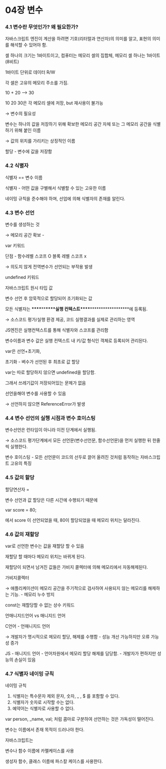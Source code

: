 # 04장 변수

### 4.1 변수란 무엇인가? 왜 필요한가?

자바스크립트 엔진이 계산을 하려면 기호(리터럴과 연산자)의 의미를 알고, 표현의 의미를 해석할 수 있어야 함.

셀 하나의 크기는 1바이트이고, 컴퓨터는 메모리 셀의 집합체, 메모리 셀 하나는 1바이트(8비트)

1바이트 단위로 데이터 R/W

각 셀은 고유의 메모리 주소를 가짐.

10 + 20 —> 30

10 20 30은 각 메모리 셀에 저장, but 재사용이 불가능

→ 변수의 필요성

변수는 하나의 값을 저장하기 위해 확보한 메모리 공간 자체 또는 그 메모리 공간을 식별하기 위해 붙인 이름

→ 값의 위치를 가리키는 상징적인 이름

할당 - 변수에 값을 저장함

### 4.2 식별자

식별자 == 변수 이름

식별자 - 어떤 값을 구별해서 식별할 수 있는 고유한 이름

네이밍 규칙을 준수해야 하며, 선업에 의해 식별자의 존재를 알린다.

### 4.3 변수 선언

변수를 생성하는 것

→ 메모리 공간 확보 -

var 키워드

단점 - 함수레벨 스코프 O 블록 레벨 스코프 x

→ 의도치 않게 전역변수가 선언되는 부작용 발생

undefined 키워드

자바스크립트 원시 타입 값

변수 선언 후 암묵적으로 할당되어 초기화되는 값

모든 식별자는 ******\*\*\*\*******\*\*******\*\*\*\*******실행 컨텍스트******\*\*\*\*******\*\*******\*\*\*\*******에 등록됨.

→ 소스코드 평가/실행 환경 제공, 코드 실행결과를 실제로 관리하는 영역

JS엔진은 실행컨텍스트를 통해 식별자와 스코프를 관리함

변수이름과 변수 값은 실행 컨텍스트 내 키/값 형식인 객체로 등록되어 관리된다.

var은 선언+초기화,

초기화 - 벼수가 선언된 후 최초로 값 할당

var는 따로 할당하지 않으면 undefined을 할당함.

그래서 쓰레기값이 저장되어있는 문제가 없음

선언을해야 변수를 사용할 수 있음

→ 선언하지 않으면 ReferenceError가 발생

### 4.4 변수 선언의 실행 시점과 변수 호이스팅

변수선언은 런타임이 아니라 이전 단계에서 실행됨.

→ 소스코드 평가단계에서 모든 선언문(변수선언문, 함수선언문)을 먼저 실행한 뒤 한줄씩 실행한다.

변수 호이스팅 - 모든 선언문이 코드의 선두로 끌어 올려진 것처럼 동작하는 자바스크립트 고유의 특징

### 4.5 값의 할당

할당연산자 =

변수 선언과 값 할당은 다른 시간에 수행되기 때문에

var score = 80;

에서 score 이 선언되었을 때, 80이 할당되었을 때 메모리 위치는 달라진다.

### 4.6 값의 재할당

var로 선언한 변수는 값을 재할당 할 수 있음

재할당 할 때마다 메모리 위치는 바뀌게 된다.

재할당이 되면서 남겨진 값들은 가비지 콜렉터에 의해 메모리에서 자동해제된다.

가비지콜렉터

→ 애플리케이션이 메모리 공간을 주기적으로 검사하여 사용되지 않는 메모리를 해제하는 기능. - 메모리 누수 방지

const는 재할당할 수 없는 상수 키워드

언매니지드언어 vs 매니지드 언어

C언어 - 언매니지드 언어

→ 개발자가 명시적으로 메모리 할당, 해제를 수행함 - 성능 개선 가능하지만 오류 가능성 증가

JS - 매니지드 언어 - 언어차원에서 메모리 할당 해제를 담당함. - 개발자가 편하지만 성능의 손실이 있음

### 4.7 식별자 네이밍 규칙

네이밍 규칙

1. 식별자는 특수문자 제외 문자, 숫자, \_ , $ 를 포함할 수 있다.
2. 식별자가 숫자로 시작할 수는 없다.
3. 예약어는 식별자로 사용할 수 없다.

var person, \_name, val; 처럼 콤마로 구분하여 선언하는 것은 가독성이 떨어진다.

변수는 이름에서 존재 목적이 드러나야 한다.

자바스크립트는

변수나 함수 이름에 카멜케이스를 사용

생성자 함수, 클래스 이름에 파스칼 케이스를 사용한다.
